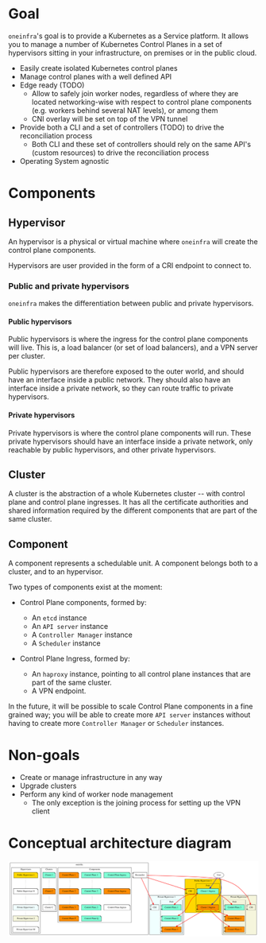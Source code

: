 # Goal

`oneinfra`'s goal is to provide a Kubernetes as a Service platform. It
allows you to manage a number of Kubernetes Control Planes in a set of
hypervisors sitting in your infrastructure, on premises or in the
public cloud.

* Easily create isolated Kubernetes control planes
* Manage control planes with a well defined API
* Edge ready (TODO)
  * Allow to safely join worker nodes, regardless of where they are
    located networking-wise with respect to control plane components
    (e.g. workers behind several NAT levels), or among them
  * CNI overlay will be set on top of the VPN tunnel
* Provide both a CLI and a set of controllers (TODO) to drive the
  reconciliation process
  * Both CLI and these set of controllers should rely on the same
    API's (custom resources) to drive the reconciliation process
* Operating System agnostic

# Components

## Hypervisor

An hypervisor is a physical or virtual machine where `oneinfra` will
create the control plane components.

Hypervisors are user provided in the form of a CRI endpoint to connect
to.

### Public and private hypervisors

`oneinfra` makes the differentiation between public and private
hypervisors.

#### Public hypervisors

Public hypervisors is where the ingress for the control plane
components will live. This is, a load balancer (or set of load
balancers), and a VPN server per cluster.

Public hypervisors are therefore exposed to the outer world, and
should have an interface inside a public network. They should also
have an interface inside a private network, so they can route traffic
to private hypervisors.

#### Private hypervisors

Private hypervisors is where the control plane components will
run. These private hypervisors should have an interface inside a
private network, only reachable by public hypervisors, and other
private hypervisors.

## Cluster

A cluster is the abstraction of a whole Kubernetes cluster -- with
control plane and control plane ingresses. It has all the certificate
authorities and shared information required by the different components
that are part of the same cluster.

## Component

A component represents a schedulable unit. A component belongs both to a
cluster, and to an hypervisor.

Two types of components exist at the moment:

* Control Plane components, formed by:
  * An `etcd` instance
  * An `API server` instance
  * A `Controller Manager` instance
  * A `Scheduler` instance

* Control Plane Ingress, formed by:
  * An `haproxy` instance, pointing to all control plane instances
    that are part of the same cluster.
  * A VPN endpoint.

In the future, it will be possible to scale Control Plane components
in a fine grained way; you will be able to create more `API server`
instances without having to create more `Controller Manager` or
`Scheduler` instances.

# Non-goals

* Create or manage infrastructure in any way
* Upgrade clusters
* Perform any kind of worker node management
  * The only exception is the joining process for setting up the VPN
    client

# Conceptual architecture diagram

![Conceptual architecture diagram](conceptual-architecture.svg)
